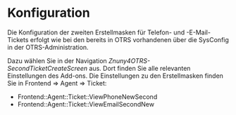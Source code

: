 # Konfiguration

Die Konfiguration der zweiten Erstellmasken für Telefon- und -E-Mail-Tickets erfolgt wie bei den bereits in OTRS vorhandenen über die SysConfig in der OTRS-Administration.

Dazu wählen Sie in der Navigation _Znuny4OTRS-SecondTicketCreateScreen_ aus. Dort finden Sie alle relevanten Einstellungen des Add-ons. Die Einstellungen zu den Erstellmasken finden Sie in Frontend => Agent => Ticket:

* Frontend::Agent::Ticket::ViewPhoneNewSecond
* Frontend::Agent::Ticket::ViewEmailSecondNew
